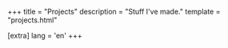 +++
title = "Projects"
description = "Stuff I've made."
template = "projects.html"

[extra]
lang = 'en'
+++
